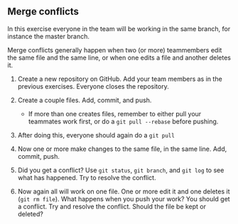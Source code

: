 ## Merge conflicts 

In this exercise everyone in the team will be working in the same branch, for instance the master branch. 

Merge conflicts generally happen when two (or more) teammembers edit the same file and the same line, or when one edits a file and another deletes it. 

1. Create a new repository on GitHub. Add your team members as in the previous exercises. Everyone closes the repository. 

2. Create a couple files. Add, commit, and push. 
   - If more than one creates files, remember to either pull your teammates work first, or do a `git pull --rebase` before pushing. 

4. After doing this, everyone should again do a `git pull`

5. Now one or more make changes to the same file, in the same line. Add, commit, push. 

6. Did you get a conflict? Use `git status`, `git branch`, and `git log` to see what has happened. Try to resolve the conflict. 

7. Now again all will work on one file. One or more edit it and one deletes it (`git rm file`). What happens when you push your work? You should get a conflict. Try and resolve the conflict. Should the file be kept or deleted? 
